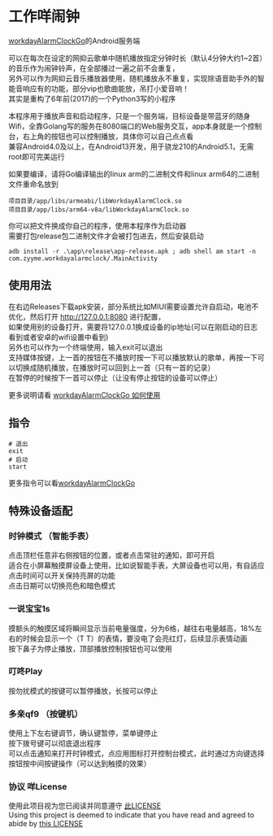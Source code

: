 # 工作咩闹钟
[workdayAlarmClockGo](https://github.com/zanjie1999/workdayAlarmClockGo)的Android服务端

可以在每次在设定的网抑云歌单中随机播放指定分钟时长（默认4分钟大约1~2首）的音乐作为闹钟铃声，在全部播过一遍之前不会重复，  
另外可以作为网抑云音乐播放器使用，随机播放永不重复，实现除语音助手外的智能音响应有的功能，部分vip也歌曲能放，吊打小爱音响！  
其实是重构了6年前(2017)的一个Python3写的小程序

本程序用于播放声音和启动程序，只是一个服务端，目标设备是带蓝牙的随身Wifi，全靠Golang写的服务在8080端口的Web服务交互，app本身就是一个控制台，右上角的按钮也可以控制播放，具体你可以自己点点看  
兼容Android4.0及以上，在Android13开发，用于骁龙210的Android5.1，无需root即可完美运行

如果要编译，请将Go编译输出的linux arm的二进制文件和linux arm64的二进制文件重命名放到
```
项目目录/app/libs/armeabi/libWorkdayAlarmClock.so
项目目录/app/libs/arm64-v8a/libWorkdayAlarmClock.so
```
你可以把文件换成你自己的程序，使用本程序作为启动器  
需要打包release包二进制文件才会被打包进去，然后安装启动  
```
adb install -r .\app\release\app-release.apk ; adb shell am start -n com.zyyme.workdayalarmclock/.MainActivity
```

## 使用用法
在右边Releases下载apk安装，部分系统比如MIUI需要设置允许自启动，电池不优化，然后打开 http://127.0.0.1:8080 进行配置，  
如果使用别的设备打开，需要将127.0.0.1换成设备的ip地址(可以在刚启动的日志看到或者安卓的wifi设置中看到)  
另外也可以作为一个终端使用，输入exit可以退出    
支持媒体按键，上一首的按钮在不播放时按一下可以播放默认的歌单，再按一下可以切换成随机播放，在播放时可以回到上一首（只有一首的记录）  
在暂停的时候按下一首可以停止（让没有停止按钮的设备可以停止）  

更多说明请看 [workdayAlarmClockGo 如何使用](https://github.com/zanjie1999/workdayAlarmClockGo#%E5%A6%82%E4%BD%95%[E4](https://github.com/zanjie1999/workdayAlarmClockGo#%E5%A6%82%E4%BD%95%E4%BD%BF%E7%94%A8)%BD%BF%E7%94%A8)

## 指令
```shell
# 退出
exit
# 启动
start
```
更多指令可以看[workdayAlarmClockGo](https://github.com/zanjie1999/workdayAlarmClockGo)

## 特殊设备适配
### 时钟模式 （智能手表）  
点击顶栏任意非右侧按钮的位置，或者点击常驻的通知，即可开启  
适合在小屏幕触摸屏设备上使用，比如说智能手表，大屏设备也可以用，有自适应  
点击时间可以开关保持亮屏的功能  
点击日期可以切换亮色和暗色模式  

### 一说宝宝1s
摸额头的触摸区域将瞬间显示当前电量强度，分为6格，越往右电量越高，18%左右的时候会显示一个（T T）的表情，要没电了会亮红灯，后续显示表情动画  
按下鼻子为停止播放，顶部播放控制按钮也可以使用

### 叮咚Play
按勿扰模式的按键可以暂停播放，长按可以停止

### 多亲qf9 （按键机）  
使用上下左右键调节，确认键暂停，菜单键停止  
按下拨号键可以彻底退出程序  
可以点击通知来打开时钟模式，点应用图标打开控制台模式，此时通过方向键选择按钮按中间按键操作（可以达到触摸的效果）


### 协议 咩License
使用此项目视为您已阅读并同意遵守 [此LICENSE](https://github.com/zanjie1999/LICENSE)   
Using this project is deemed to indicate that you have read and agreed to abide by [this LICENSE](https://github.com/zanjie1999/LICENSE)   
